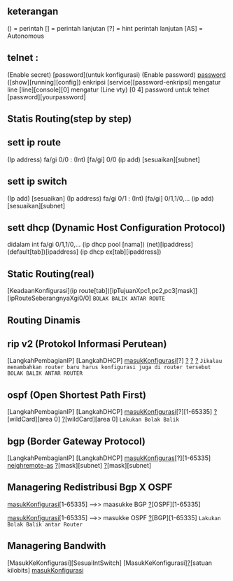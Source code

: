 ## keterangan
() = perintah
[] = perintah lanjutan
[?] = hint perintah lanjutan
[AS] = Autonomous





## telnet :
(Enable secret) [password](untuk konfigurasi)
(Enable password) [password]()
([show][running][config])
enkripsi [service][password-enkripsi]
mengatur line [line][console][0]
mengatur (Line vty) [0 4]
password untuk telnet [password][yourpassword]


## Statis Routing(step by step)
## sett ip route
(Ip address) fa/gi 0/0 :
(Int) [fa/gi] 0/0
(ip add) [sesuaikan][subnet]
## sett ip switch
(Ip add) [sesuaikan]
(Ip address) fa/gi 0/1 :
(Int) [fa/gi] 0/1,1/0,...
(ip add) [sesuaikan][subnet]
## sett dhcp (Dynamic Host Configuration Protocol)
didalam int fa/gi 0/1,1/0,...
(ip dhcp pool [nama])
(net)[ipaddress]
(default[tab])[ipaddress]
(ip dhcp ex[tab][ipaddress])

## Static Routing(real)
[KeadaanKonfigurasi](ip route[tab])[ipTujuanXpc1,pc2,pc3[mask]][ipRouteSeberangnyaXgi0/0]
`BOLAK BALIK ANTAR ROUTE`

## Routing Dinamis

## rip v2 (Protokol Informasi Perutean)
[LangkahPembagianIP]
[LangkahDHCP]
[masukKonfigurasi](route)[?]
[?](v2)
[?](netSesuaiRouter)
[?](networkSwitch)
`Jikalau menambahkan router baru harus konfigurasi juga di router tersebut`
`BOLAK BALIK ANTAR ROUTER`

## ospf (Open Shortest Path First)
[LangkahPembagianIP]
[LangkahDHCP]
[masukKonfigurasi](route)[?][1-65335]
[?](netSesuaiRouter)[wildCard][area 0]
[?](netSesuaiSwitch)[wildCard][area 0]
`Lakukan Bolak Balik`

## bgp (Border Gateway Protocol)
[LangkahPembagianIP]
[LangkahDHCP]
[masukKonfiguras](route)[?][1-65335]
[neigh](ipSesuaiRouterTetangga)[remote-as](bgpTetangga)
[?](netSesuaiRouter)[mask][subnet]
[?](netSesuaiSwitch)[mask][subnet]


## Managering Redistribusi Bgp X OSPF
[masukKonfigurasi](router[?])[1-65335] -->> maasukke BGP 
[?](Redistribusi)[OSPF][1-65335]

[masukKonfigurasi](router[?])[1-65335] -->>
masukke OSPF
[?](Redistribusi)[BGP][1-65335]
`Lakukan Bolak Balik antar Router`


## Managering Bandwith
[MasukKeKonfigurasi][SesuaiIntSwitch]
[MasukKeKonfigurasi][?](bandwith)[satuan kilobits]
[masukKonfigurasi](ShowIntFa0/0[pilihsesuaiswitch])

